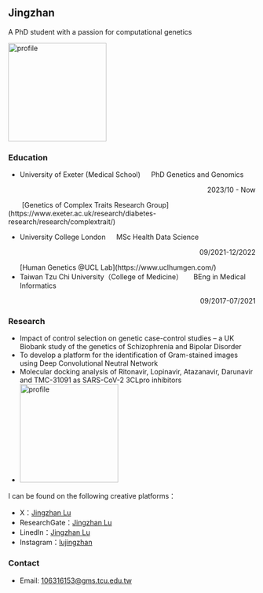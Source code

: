 ## Jingzhan

A PhD student with a passion for computational genetics

<img width="200" alt="profile" src="https://github.com/Jingzhan-Lu/UKB/blob/a6e62ba3adf3be8a5f32a6701d2e07cd57734bb0/myself.jpg">

### Education
- University of Exeter (Medical School) &emsp; PhD Genetics and Genomics <br>
<p align="right"> 2023/10 - Now </p>
  &emsp;&emsp;[Genetics of Complex Traits Research Group](https://www.exeter.ac.uk/research/diabetes-research/research/complextrait/) <br>

- University College London &emsp; MSc Health Data Science <br>
  <p align="right"> 09/2021-12/2022 </p>
  [Human Genetics @UCL Lab](https://www.uclhumgen.com/)
- Taiwan Tzu Chi University（College of Medicine） &emsp; BEng in Medical Informatics <br>
<p align="right"> 09/2017-07/2021 </p>

### Research
- Impact of control selection on genetic case-control studies – a UK Biobank study of the genetics of Schizophrenia and Bipolar Disorder
- To develop a platform for the identification of Gram-stained images using Deep Convolutional Neutral Network
- Molecular docking analysis of Ritonavir, Lopinavir, Atazanavir, Darunavir and TMC-31091 as SARS-CoV-2 3CLpro inhibitors
- <img width="200" alt="profile" src="https://github.com/Jingzhan-Lu/UKB/blob/a6e62ba3adf3be8a5f32a6701d2e07cd57734bb0/myself.jpg">
  
I can be found on the following creative platforms：
- X：[Jingzhan Lu](https://twitter.com/JingzhanLu)
- ResearchGate：[Jingzhan Lu](https://www.researchgate.net/profile/Jingzhan-Lu)
- LinedIn：[Jingzhan Lu](www.linkedin.com/in/jingzhan-lu-8b4065206)
- Instagram：[lujingzhan](https://www.instagram.com/lujingzhan/)

### Contact
- Email: 106316153@gms.tcu.edu.tw
